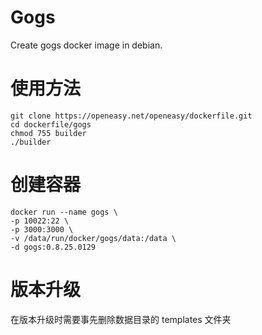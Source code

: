 Gogs
==========

Create gogs docker image in debian.

# 使用方法
```shell
git clone https://openeasy.net/openeasy/dockerfile.git
cd dockerfile/gogs
chmod 755 builder
./builder
```

# 创建容器
```shell
docker run --name gogs \
-p 10022:22 \
-p 3000:3000 \
-v /data/run/docker/gogs/data:/data \
-d gogs:0.8.25.0129
```

# 版本升级
在版本升级时需要事先删除数据目录的 templates 文件夹
